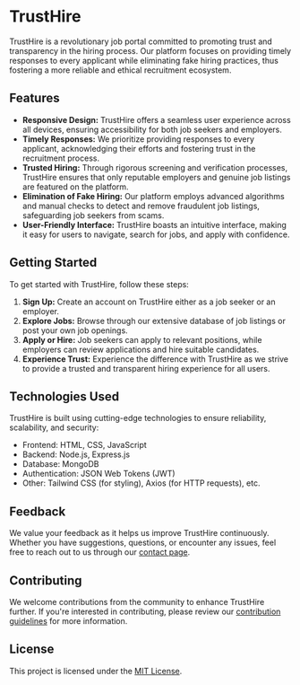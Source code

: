 # TrustHire

TrustHire is a revolutionary job portal committed to promoting trust and transparency in the hiring process. Our platform focuses on providing timely responses to every applicant while eliminating fake hiring practices, thus fostering a more reliable and ethical recruitment ecosystem.

## Features

- **Responsive Design:** TrustHire offers a seamless user experience across all devices, ensuring accessibility for both job seekers and employers.
- **Timely Responses:** We prioritize providing responses to every applicant, acknowledging their efforts and fostering trust in the recruitment process.
- **Trusted Hiring:** Through rigorous screening and verification processes, TrustHire ensures that only reputable employers and genuine job listings are featured on the platform.
- **Elimination of Fake Hiring:** Our platform employs advanced algorithms and manual checks to detect and remove fraudulent job listings, safeguarding job seekers from scams.
- **User-Friendly Interface:** TrustHire boasts an intuitive interface, making it easy for users to navigate, search for jobs, and apply with confidence.

## Getting Started

To get started with TrustHire, follow these steps:

1. **Sign Up:** Create an account on TrustHire either as a job seeker or an employer.
2. **Explore Jobs:** Browse through our extensive database of job listings or post your own job openings.
3. **Apply or Hire:** Job seekers can apply to relevant positions, while employers can review applications and hire suitable candidates.
4. **Experience Trust:** Experience the difference with TrustHire as we strive to provide a trusted and transparent hiring experience for all users.

## Technologies Used

TrustHire is built using cutting-edge technologies to ensure reliability, scalability, and security:

- Frontend: HTML, CSS, JavaScript
- Backend: Node.js, Express.js
- Database: MongoDB
- Authentication: JSON Web Tokens (JWT)
- Other: Tailwind CSS (for styling), Axios (for HTTP requests), etc.

## Feedback

We value your feedback as it helps us improve TrustHire continuously. Whether you have suggestions, questions, or encounter any issues, feel free to reach out to us through our [contact page](#).

## Contributing

We welcome contributions from the community to enhance TrustHire further. If you're interested in contributing, please review our [contribution guidelines](CONTRIBUTING.md) for more information.

## License

This project is licensed under the [MIT License](LICENSE).
